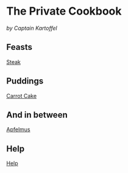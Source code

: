 # The Private Cookbook
_by Captain Kartoffel_


## Feasts
[Steak](https://theprivatecookbook.github.io/food/meals/steak.html)
## Puddings
[Carrot Cake](https://theprivatecookbook.github.io/food/puddings/carrot_cake.html)
## And in between
[Apfelmus](https://theprivatecookbook.github.io/food/other/apfelmus.html)
## Help
[Help](https://theprivatecookbook.github.io/other/help.html)